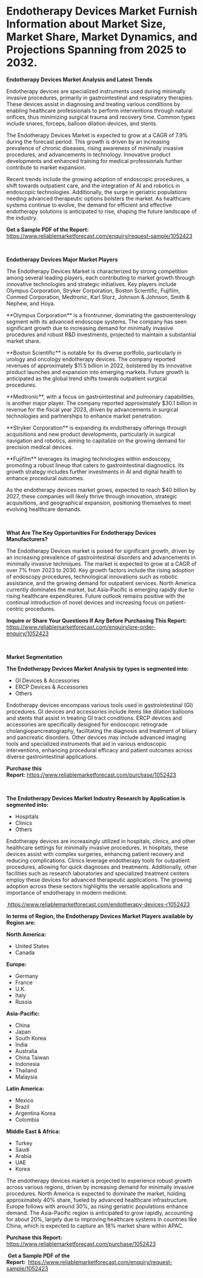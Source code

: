 <p><h1>Endotherapy Devices Market Furnish Information about Market Size, Market Share, Market Dynamics, and Projections Spanning from 2025 to 2032.</h1></p><p><strong>Endotherapy Devices Market Analysis and Latest Trends</strong></p>
<p><p>Endotherapy devices are specialized instruments used during minimally invasive procedures, primarily in gastrointestinal and respiratory therapies. These devices assist in diagnosing and treating various conditions by enabling healthcare professionals to perform interventions through natural orifices, thus minimizing surgical trauma and recovery time. Common types include snares, forceps, balloon dilation devices, and stents.</p><p>The Endotherapy Devices Market is expected to grow at a CAGR of 7.9% during the forecast period. This growth is driven by an increasing prevalence of chronic diseases, rising awareness of minimally invasive procedures, and advancements in technology. Innovative product developments and enhanced training for medical professionals further contribute to market expansion. </p><p>Recent trends include the growing adoption of endoscopic procedures, a shift towards outpatient care, and the integration of AI and robotics in endoscopic technologies. Additionally, the surge in geriatric populations needing advanced therapeutic options bolsters the market. As healthcare systems continue to evolve, the demand for efficient and effective endotherapy solutions is anticipated to rise, shaping the future landscape of the industry.</p></p>
<p><strong>Get a Sample PDF of the Report:&nbsp;</strong> <a href="https://www.reliablemarketforecast.com/enquiry/request-sample/1052423?utm_campaign=3324&utm_medium=2&utm_source=Github&utm_content=ia&utm_term=13042025&utm_id=endotherapy-devices">https://www.reliablemarketforecast.com/enquiry/request-sample/1052423</a></p>
<p>&nbsp;</p>
<p><strong>Endotherapy Devices Major Market Players</strong></p>
<p><p>The Endotherapy Devices Market is characterized by strong competition among several leading players, each contributing to market growth through innovative technologies and strategic initiatives. Key players include Olympus Corporation, Stryker Corporation, Boston Scientific, Fujifilm, Conmed Corporation, Medtronic, Karl Storz, Johnson & Johnson, Smith & Nephew, and Hoya.</p><p>**Olympus Corporation** is a frontrunner, dominating the gastroenterology segment with its advanced endoscope systems. The company has seen significant growth due to increasing demand for minimally invasive procedures and robust R&D investments, projected to maintain a substantial market share.</p><p>**Boston Scientific** is notable for its diverse portfolio, particularly in urology and oncology endotherapy devices. The company reported revenues of approximately $11.5 billion in 2022, bolstered by its innovative product launches and expansion into emerging markets. Future growth is anticipated as the global trend shifts towards outpatient surgical procedures.</p><p>**Medtronic**, with a focus on gastrointestinal and pulmonary capabilities, is another major player. The company reported approximately $30.1 billion in revenue for the fiscal year 2023, driven by advancements in surgical technologies and partnerships to enhance market penetration.</p><p>**Stryker Corporation** is expanding its endotherapy offerings through acquisitions and new product developments, particularly in surgical navigation and robotics, aiming to capitalize on the growing demand for precision medical devices.</p><p>**Fujifilm** leverages its imaging technologies within endoscopy, promoting a robust lineup that caters to gastrointestinal diagnostics. Its growth strategy includes further investments in AI and digital health to enhance procedural outcomes.</p><p>As the endotherapy devices market grows, expected to reach $40 billion by 2027, these companies will likely thrive through innovation, strategic acquisitions, and geographical expansion, positioning themselves to meet evolving healthcare demands.</p></p>
<p>&nbsp;</p>
<p><strong>What Are The Key Opportunities For Endotherapy Devices Manufacturers?</strong></p>
<p><p>The Endotherapy Devices market is poised for significant growth, driven by an increasing prevalence of gastrointestinal disorders and advancements in minimally invasive techniques. The market is expected to grow at a CAGR of over 7% from 2023 to 2030. Key growth factors include the rising adoption of endoscopy procedures, technological innovations such as robotic assistance, and the growing demand for outpatient services. North America currently dominates the market, but Asia-Pacific is emerging rapidly due to rising healthcare expenditures. Future outlook remains positive with the continual introduction of novel devices and increasing focus on patient-centric procedures.</p></p>
<p><strong>Inquire or Share Your Questions If Any Before Purchasing This Report:</strong> <a href="https://www.reliablemarketforecast.com/enquiry/pre-order-enquiry/1052423?utm_campaign=3324&utm_medium=2&utm_source=Github&utm_content=ia&utm_term=13042025&utm_id=endotherapy-devices">https://www.reliablemarketforecast.com/enquiry/pre-order-enquiry/1052423</a></p>
<p>&nbsp;</p>
<p><strong>Market Segmentation</strong></p>
<p><strong>The Endotherapy Devices Market Analysis by types is segmented into:</strong></p>
<p><ul><li>GI Devices & Accessories</li><li>ERCP Devices & Accessories</li><li>Others</li></ul></p>
<p><p>Endotherapy devices encompass various tools used in gastrointestinal (GI) procedures. GI devices and accessories include items like dilation balloons and stents that assist in treating GI tract conditions. ERCP devices and accessories are specifically designed for endoscopic retrograde cholangiopancreatography, facilitating the diagnosis and treatment of biliary and pancreatic disorders. Other devices may include advanced imaging tools and specialized instruments that aid in various endoscopic interventions, enhancing procedural efficacy and patient outcomes across diverse gastrointestinal applications.</p></p>
<p><strong>Purchase this Report:&nbsp;</strong><a href="https://www.reliablemarketforecast.com/purchase/1052423?utm_campaign=3324&utm_medium=2&utm_source=Github&utm_content=ia&utm_term=13042025&utm_id=endotherapy-devices">https://www.reliablemarketforecast.com/purchase/1052423</a></p>
<p>&nbsp;</p>
<p><strong>The Endotherapy Devices Market Industry Research by Application is segmented into:</strong></p>
<p><ul><li>Hospitals</li><li>Clinics</li><li>Others</li></ul></p>
<p><p>Endotherapy devices are increasingly utilized in hospitals, clinics, and other healthcare settings for minimally invasive procedures. In hospitals, these devices assist with complex surgeries, enhancing patient recovery and reducing complications. Clinics leverage endotherapy tools for outpatient procedures, allowing for quick diagnoses and treatments. Additionally, other facilities such as research laboratories and specialized treatment centers employ these devices for advanced therapeutic applications. The growing adoption across these sectors highlights the versatile applications and importance of endotherapy in modern medicine.</p></p>
<p><a href="https://www.reliablemarketforecast.com/endotherapy-devices-r1052423?utm_campaign=3324&utm_medium=2&utm_source=Github&utm_content=ia&utm_term=13042025&utm_id=endotherapy-devices">&nbsp;https://www.reliablemarketforecast.com/endotherapy-devices-r1052423</a></p>
<p><strong>In terms of Region, the Endotherapy Devices Market Players available by Region are:</strong></p>
<p>
    <p> <strong> North America: </strong>
        <ul>
            <li>United States</li>
            <li>Canada</li>
        </ul>
        </p> 
    <p> <strong> Europe: </strong>
        <ul>
            <li>Germany</li>
            <li>France</li>
            <li>U.K.</li>
            <li>Italy</li>
            <li>Russia</li>
        </ul>
        </p> 
    <p> <strong> Asia-Pacific: </strong>
        <ul>
            <li>China</li>
            <li>Japan</li>
            <li>South Korea</li>
            <li>India</li>
            <li>Australia</li>
            <li>China Taiwan</li>
            <li>Indonesia</li>
            <li>Thailand</li>
            <li>Malaysia</li>
        </ul>
        </p> 
    <p> <strong> Latin America: </strong>
        <ul>
            <li>Mexico</li>
            <li>Brazil</li>
            <li>Argentina Korea</li>
            <li>Colombia</li>
        </ul>
        </p> 
    <p> <strong> Middle East & Africa: </strong>
        <ul>
            <li>Turkey</li>
            <li>Saudi</li>
            <li>Arabia</li>
            <li>UAE</li>
            <li>Korea</li>
        </ul>
    </p>
    </p>
<p><p>The endotherapy devices market is projected to experience robust growth across various regions, driven by increasing demand for minimally invasive procedures. North America is expected to dominate the market, holding approximately 40% share, fueled by advanced healthcare infrastructure. Europe follows with around 30%, as rising geriatric populations enhance demand. The Asia-Pacific region is anticipated to grow rapidly, accounting for about 20%, largely due to improving healthcare systems in countries like China, which is expected to capture an 18% market share within APAC.</p></p>
<p><strong>Purchase this Report: </strong><a href="https://www.reliablemarketforecast.com/purchase/1052423?utm_campaign=3324&utm_medium=2&utm_source=Github&utm_content=ia&utm_term=13042025&utm_id=endotherapy-devices">https://www.reliablemarketforecast.com/purchase/1052423</a></p>
<p>&nbsp;<strong>Get a Sample PDF of the Report:&nbsp;&nbsp;</strong><a href="https://www.reliablemarketforecast.com/enquiry/request-sample/1052423?utm_campaign=3324&utm_medium=2&utm_source=Github&utm_content=ia&utm_term=13042025&utm_id=endotherapy-devices">https://www.reliablemarketforecast.com/enquiry/request-sample/1052423</a></p>
<p><strong></strong></p>
<p><p></p><p></p><p></p></p>